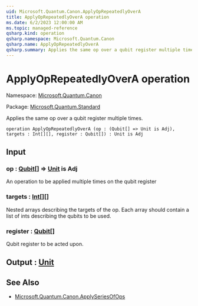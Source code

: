 ```yaml
---
uid: Microsoft.Quantum.Canon.ApplyOpRepeatedlyOverA
title: ApplyOpRepeatedlyOverA operation
ms.date: 6/2/2023 12:00:00 AM
ms.topic: managed-reference
qsharp.kind: operation
qsharp.namespace: Microsoft.Quantum.Canon
qsharp.name: ApplyOpRepeatedlyOverA
qsharp.summary: Applies the same op over a qubit register multiple times.
---
```


# ApplyOpRepeatedlyOverA operation

Namespace: [Microsoft.Quantum.Canon](xref:Microsoft.Quantum.Canon)

Package: [Microsoft.Quantum.Standard](https://nuget.org/packages/Microsoft.Quantum.Standard)


Applies the same op over a qubit register multiple times.

```qsharp
operation ApplyOpRepeatedlyOverA (op : (Qubit[] => Unit is Adj), targets : Int[][], register : Qubit[]) : Unit is Adj
```


## Input

### op : [Qubit](xref:microsoft.quantum.qsharp.valueliterals#qubit-literals)[] => [Unit](xref:microsoft.quantum.qsharp.valueliterals#unit-literal)  is Adj

An operation to be applied multiple times on the qubit register


### targets : [Int](xref:microsoft.quantum.qsharp.valueliterals#int-literals)[][]

Nested arrays describing the targets of the op. Each array should contain a list of ints describingthe qubits to be used.


### register : [Qubit](xref:microsoft.quantum.qsharp.valueliterals#qubit-literals)[]

Qubit register to be acted upon.



## Output : [Unit](xref:microsoft.quantum.qsharp.valueliterals#unit-literal)



## See Also

- [Microsoft.Quantum.Canon.ApplySeriesOfOps](xref:Microsoft.Quantum.Canon.ApplySeriesOfOps)